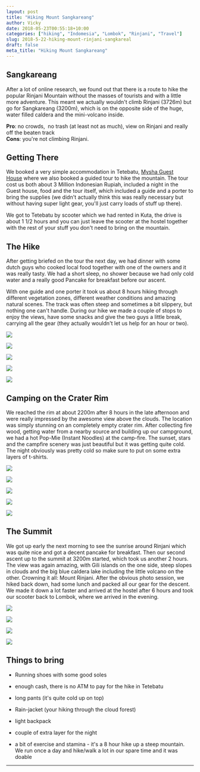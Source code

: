 ```yaml
---
layout: post
title: "Hiking Mount Sangkareang"
author: Vicky
date: 2018-05-23T00:55:18+10:00
categories: ["hiking", "Indomesia", "Lombok", "Rinjani", "Travel"]
slug: 2018-5-22-hiking-mount-rinjani-sangkareal
draft: false
meta_title: "Hiking Mount Sangkareang"
---
```


## Sangkareang

After a lot of online research, we found out that there is a route to hike the popular Rinjani Mountain without the masses of tourists and with a little more adventure. This meant we actually wouldn't climb Rinjani (3726m) but go for Sangkareang (3200m), which is on the opposite side of the huge, water filled caldera and the mini-volcano inside.

**Pro**: no crowds,  no trash (at least not as much), view on Rinjani and really off the beaten track  
**Cons**: you're not climbing Rinjani.

## Getting There

We booked a very simple accommodation in Tetebatu, [Mysha Guest House](https://www.google.de/maps/place/Mysha+Guest+house/@-8.5580672,116.4237891,17z/data=!3m1!4b1!4m7!3m6!1s0x2dcc355135c5031f:0x63381d9b349c0c69!5m1!1s2018-05-27!8m2!3d-8.5580672!4d116.4259778) where we also booked a guided tour to hike the mountain. The tour cost us both about 3 Million Indonesian Rupiah, included a night in the Guest house, food and the tour itself, which included a guide and a porter to bring the supplies (we didn't actually think this was really necessary but without having super light gear, you'll just carry loads of stuff up there).

We got to Tetebatu by scooter which we had rented in Kuta, the drive is about 1 1/2 hours and you can just leave the scooter at the hostel together with the rest of your stuff you don't need to bring on the mountain.

## The Hike

After getting briefed on the tour the next day, we had dinner with some dutch guys who cooked local food together with one of the owners and it was really tasty. We had a short sleep, no shower because we had only cold water and a really good Pancake for breakfast before our ascent.

With one guide and one porter it took us about 8 hours hiking through different vegetation zones, different weather conditions and amazing natural scenes. The track was often steep and sometimes a bit slippery, but nothing one can't handle. During our hike we made a couple of stops to enjoy the views, have some snacks and give the two guys a little break, carrying all the gear (they actually wouldn't let us help for an hour or two).

![](./DSC_7016.jpg)

![](./DSC_6764.jpg)

![](./DSC_6773.jpg)

![](./DSC_6774.jpg)

![](./DSC_6782.jpg)

## Camping on the Crater Rim

We reached the rim at about 2200m after 8 hours in the late afternoon and were really impressed by the awesome view above the clouds. The location was simply stunning on an completely empty crater rim. After collecting fire wood, getting water from a nearby source and building up our campground, we had a hot Pop-Mie (Instant Noodles) at the camp-fire. The sunset, stars and the campfire scenery was just beautiful but it was getting quite cold. The night obviously was pretty cold so make sure to put on some extra layers of t-shirts.

![](./DSC_6800.jpg)

![](./DSC_6848.jpg)

![](./DSC_6825.jpg)

![](./DSC_6834.jpg)

![](./DSC_6865.jpg)

## The Summit

We got up early the next morning to see the sunrise around Rinjani which was quite nice and got a decent pancake for breakfast. Then our second ascent up to the summit at 3200m started, which took us another 2 hours. The view was again amazing, with Gili islands on the one side, steep slopes in clouds and the big blue caldera lake including the little volcano on the other. Crowning it all: Mount Rinjani. After the obvious photo session, we hiked back down, had some lunch and packed all our gear for the descent. We made it down a lot faster and arrived at the hostel after 6 hours and took our scooter back to Lombok, where we arrived in the evening.

![](./DSC_6933.jpg)

![](./DSC_6951.jpg)

![](./DSC_6943.jpg)

![](./DSC_6990.jpg)

## Things to bring

*   Running shoes with some good soles
    
*   enough cash, there is no ATM to pay for the hike in Tetebatu
    
*   long pants (it's quite cold up on top)
    
*   Rain-jacket (your hiking through the cloud forest)
    
*   light backpack
    
*   couple of extra layer for the night
    
*   a bit of exercise and stamina - it's a 8 hour hike up a steep mountain. We run once a day and hike/walk a lot in our spare time and it was doable
    

* * *